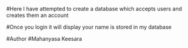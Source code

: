 #Here I have attempted to create a database which accepts users and creates them an account

#Once you login it will display your name is stored in my database

#Author
#Mahanyasa Keesara

